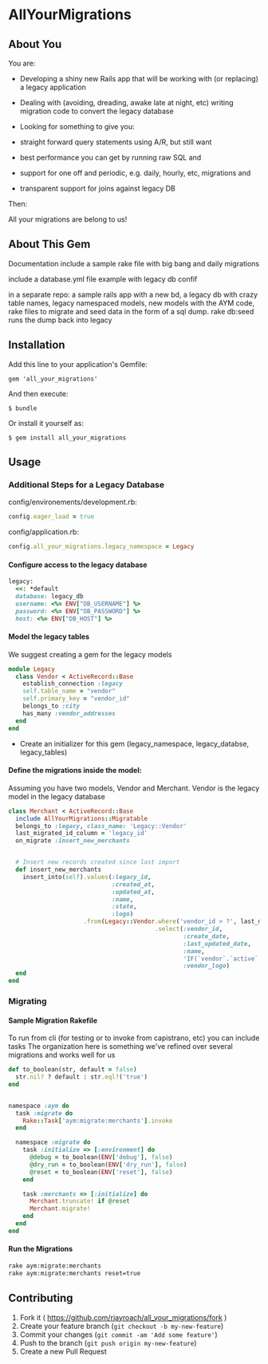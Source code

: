 # AllYourMigrations

## About You
You are:
* Developing a shiny new Rails app that will be working with (or replacing) a legacy application
* Dealing with (avoiding, dreading, awake late at night, etc) writing migration code to convert the legacy database
* Looking for something to give you:

* straight forward query statements using A/R, but still want
* best performance you can get by running raw SQL and
* support for one off and periodic, e.g. daily, hourly, etc, migrations and
* transparent support for joins against legacy DB

Then:

All your migrations are belong to us!


## About This Gem
Documentation
include a sample rake file with big bang and daily migrations

include a database.yml file example with legacy db confif

in a separate repo:
a sample rails app with a new bd, a legacy db with crazy table names, legacy namespaced models, new models with the AYM code, rake files to migrate and seed data in the form of a sql dump. rake db:seed runs the dump back into legacy



## Installation

Add this line to your application's Gemfile:

    gem 'all_your_migrations'

And then execute:

    $ bundle

Or install it yourself as:

    $ gem install all_your_migrations

## Usage



### Additional Steps for a Legacy Database

config/environements/development.rb:
```ruby
config.eager_load = true
```

config/application.rb:
```ruby
config.all_your_migrations.legacy_namespace = Legacy
```

#### Configure access to the legacy database
```ruby
legacy:
  <<: *default
  database: legacy_db
  username: <%= ENV["DB_USERNAME"] %>
  password: <%= ENV["DB_PASSWORD"] %>
  host: <%= ENV["DB_HOST"] %>
```

#### Model the legacy tables
We suggest creating a gem for the legacy models

```ruby
module Legacy
  class Vendor < ActiveRecord::Base
    establish_connection :legacy
    self.table_name = "vendor"
    self.primary_key = "vendor_id"
    belongs_to :city
    has_many :vendor_addresses
  end
end
```

* Create an initializer for this gem (legacy_namespace, legacy_databse, legacy_tables)

#### Define the migrations inside the model:

Assuming you have two models, Vendor and Merchant. Vendor is the legacy model in the legacy database

```ruby
class Merchant < ActiveRecord::Base
  include AllYourMigrations::Migratable
  belongs_to :legacy, class_name: 'Legacy::Vendor'
  last_migrated_id_column = 'legacy_id'
  on_migrate :insert_new_merchants


  # Insert new records created since last import
  def insert_new_merchants
    insert_into(self).values(:legacy_id,
                             :created_at,
                             :updated_at,
                             :name,
                             :state,
                             :logo)
                     .from(Legacy::Vendor.where('vendor_id > ?', last_migrated_id)
                                         .select(:vendor_id,
                                                 :create_date,
                                                 :last_updated_date,
                                                 :name,
                                                 'IF(`vendor`.`active` = 1, 4, 5)',
                                                 :vendor_logo)
  end
end
```


### Migrating

#### Sample Migration Rakefile
To run from cli (for testing or to invoke from capistrano, etc) you can include tasks
The organization here is something we've refined over several migrations and works well for us


```ruby
def to_boolean(str, default = false)
  str.nil? ? default : str.eql?('true')
end


namespace :aym do
  task :migrate do
    Rake::Task['aym:migrate:merchants'].invoke
  end

  namespace :migrate do
    task :initialize => [:environment] do
      @debug = to_boolean(ENV['debug'], false)
      @dry_run = to_boolean(ENV['dry_run'], false)
      @reset = to_boolean(ENV['reset'], false)
    end

    task :merchants => [:initialize] do
      Merchant.truncate! if @reset
      Merchant.migrate!
    end
  end
end
```

#### Run the Migrations

```bash
rake aym:migrate:merchants
rake aym:migrate:merchants reset=true
```


## Contributing

1. Fork it ( https://github.com/rjayroach/all_your_migrations/fork )
2. Create your feature branch (`git checkout -b my-new-feature`)
3. Commit your changes (`git commit -am 'Add some feature'`)
4. Push to the branch (`git push origin my-new-feature`)
5. Create a new Pull Request
